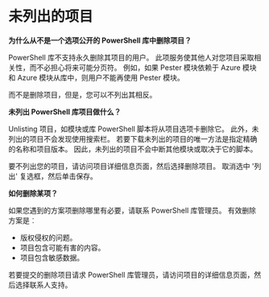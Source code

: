 # 未列出的项目

**为什么从不是一个选项公开的 PowerShell 库中删除项目？**

PowerShell 库不支持永久删除其项目的用户。 此项服务使其他人对您项目采取相关性，而不必担心将来可能分页符。 例如，如果 Pester 模块依赖于 Azure 模块和 Azure 模块从库中，则用户不能再使用 Pester 模块。

而不是删除项目，但是，您可以不列出其相反。

**未列出 PowerShell 库项目做什么？**

Unlisting 项目，如模块或库 PowerShell 脚本将从项目选项卡删除它。
此外，未列出的项目不会发现使用搜索栏。
若要下载未列出的项目的唯一方法是指定精确的名称和项目版本。
因此，未列出的项目不会中断其他模块或取决于它的脚本。

要不列出您的项目，请访问项目详细信息页面，然后选择删除项目。 取消选中 '列出' 复选框，然后单击保存。

**如何删除某项？**

如果您遇到的方案项删除哪里有必要，请联系 PowerShell 库管理员。
有效删除方案是︰
- 版权侵权的问题。
- 项目包含可能有害的内容。
- 项目包含敏感数据。

若要提交的删除项目请求 PowerShell 库管理员，请访问项目的详细信息页面，然后选择联系人支持。  


